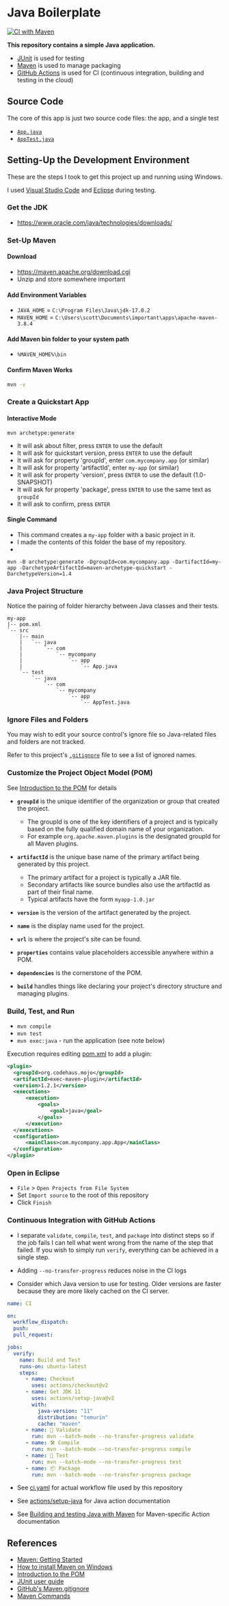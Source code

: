 # Java Boilerplate

[![CI with Maven](https://github.com/swharden/Java-Boilerplate/actions/workflows/ci.yaml/badge.svg)](https://github.com/swharden/Java-Boilerplate/actions/workflows/ci.yaml)

**This repository contains a simple Java application.**
* [JUnit](http://junit.org) is used for testing
* [Maven](https://maven.apache.org) is used to manage packaging
* [GitHub Actions](https://docs.github.com/en/actions/automating-builds-and-tests/building-and-testing-java-with-maven) is used for CI (continuous integration, building and testing in the cloud)

## Source Code

The core of this app is just two source code files: the app, and a single test

* [`App.java`](/src/main/java/com/mycompany/app/App.java)
* [`AppTest.java`](/src/test/java/com/mycompany/app/AppTest.java)

## Setting-Up the Development Environment

These are the steps I took to get this project up and running using Windows.

I used [Visual Studio Code](https://code.visualstudio.com/) and [Eclipse](https://www.eclipse.org/ide/) during testing.

### Get the JDK
* https://www.oracle.com/java/technologies/downloads/

### Set-Up Maven

#### Download
* https://maven.apache.org/download.cgi
* Unzip and store somewhere important

#### Add Environment Variables
* `JAVA_HOME` = `C:\Program Files\Java\jdk-17.0.2`
* `MAVEN_HOME` = `C:\Users\scott\Documents\important\apps\apache-maven-3.8.4`

#### Add Maven bin folder to your system path
* `%MAVEN_HOME%\bin`

#### Confirm Maven Works
```sh
mvn -v
```

### Create a Quickstart App

#### Interactive Mode

```
mvn archetype:generate
```

* It will ask about filter, press `ENTER` to use the default
* It will ask for quickstart version, press `ENTER` to use the default
* It will ask for property 'groupId', enter `com.mycompany.app` (or similar)
* It will ask for property 'artifactId', enter `my-app` (or similar)
* It will ask for property 'version', press `ENTER` to use the default (1.0-SNAPSHOT)
* It will ask for property 'package', press `ENTER` to use the same text as `groupId`
* It will ask to confirm, press `ENTER`

#### Single Command

* This command creates a `my-app` folder with a basic project in it.
* I made the contents of this folder the base of my repository.
* 
```
mvn -B archetype:generate -DgroupId=com.mycompany.app -DartifactId=my-app -DarchetypeArtifactId=maven-archetype-quickstart -DarchetypeVersion=1.4
```

### Java Project Structure

Notice the pairing of folder hierarchy between Java classes and their tests.

```
my-app
|-- pom.xml
`-- src
    |-- main
    |   `-- java
    |       `-- com
    |           `-- mycompany
    |               `-- app
    |                   `-- App.java
    `-- test
        `-- java
            `-- com
                `-- mycompany
                    `-- app
                        `-- AppTest.java
```

### Ignore Files and Folders

You may wish to edit your source control's ignore file so Java-related files and folders are not tracked.

Refer to this project's [`.gitignore`](.gitignore) file to see a list of ignored names.


### Customize the Project Object Model (POM)

See [Introduction to the POM](https://maven.apache.org/guides/introduction/introduction-to-the-pom.html) for details

* **`groupId`** is the unique identifier of the organization or group that created the project.
  * The groupId is one of the key identifiers of a project and is typically based on the fully qualified domain name of your organization.
  * For example `org.apache.maven.plugins` is the designated groupId for all Maven plugins.

* **`artifactId`** is the unique base name of the primary artifact being generated by this project.
  * The primary artifact for a project is typically a JAR file. 
  * Secondary artifacts like source bundles also use the artifactId as part of their final name. 
  * Typical artifacts have the form `myapp-1.0.jar`

* **`version`** is the version of the artifact generated by the project.

* **`name`** is the display name used for the project.

* **`url`** is where the project's site can be found.

* **`properties`** contains value placeholders accessible anywhere within a POM.

* **`dependencies`** is the cornerstone of the POM.

* **`build`** handles things like declaring your project's directory structure and managing plugins.

### Build, Test, and Run
* `mvn compile`
* `mvn test`
* `mvn exec:java` - run the application (see note below)

Execution requires editing [pom.xml](pom.xml) to add a plugin:

```xml
<plugin>
  <groupId>org.codehaus.mojo</groupId>
  <artifactId>exec-maven-plugin</artifactId>
  <version>1.2.1</version>
  <executions>
      <execution>
          <goals>
              <goal>java</goal>
          </goals>
      </execution>
  </executions>
  <configuration>
      <mainClass>com.mycompany.app.App</mainClass>
  </configuration>
</plugin>
```

### Open in Eclipse
* `File` > `Open Projects from File System`
* Set `Import source` to the root of this repository
* Click `Finish`

### Continuous Integration with GitHub Actions

* I separate `validate`, `compile`, `test`, and `package` into distinct steps so if the job fails I can tell what went wrong from the name of the step that failed. If you wish to simply run `verify`, everything can be achieved in a single step.

* Adding `--no-transfer-progress` reduces noise in the CI logs

* Consider which Java version to use for testing. Older versions are faster because they are more likely cached on the CI server.

```yaml
name: CI

on:
  workflow_dispatch:
  push:
  pull_request:

jobs:
  verify:
    name: Build and Test
    runs-on: ubuntu-latest
    steps:
      - name: Checkout
        uses: actions/checkout@v2
      - name: Get JDK 11
        uses: actions/setup-java@v2
        with:
          java-version: "11"
          distribution: "temurin"
          cache: "maven"
      - name: 🧐 Validate
        run: mvn --batch-mode --no-transfer-progress validate
      - name: 🛠️ Compile
        run: mvn --batch-mode --no-transfer-progress compile
      - name: 🧪 Test
        run: mvn --batch-mode --no-transfer-progress test
      - name: 📦 Package
        run: mvn --batch-mode --no-transfer-progress package
```

* See [ci.yaml](.github/workflows/ci.yaml) for actual workflow file used by this repository

* See [actions/setup-java](https://github.com/actions/setup-java) for Java action documentation

* See [Building and testing Java with Maven](https://docs.github.com/en/actions/automating-builds-and-tests/building-and-testing-java-with-maven) for Maven-specific Action documentation

## References
* [Maven: Getting Started](https://maven.apache.org/guides/getting-started/)
* [How to install Maven on Windows](https://mkyong.com/maven/how-to-install-maven-in-windows/)
* [Introduction to the POM](https://maven.apache.org/guides/introduction/introduction-to-the-pom.html)
* [JUnit user guide](https://junit.org/junit5/docs/current/user-guide/)
* [GitHub's Maven.gitignore](https://github.com/github/gitignore/blob/main/Maven.gitignore)
* [Maven Commands](http://tutorials.jenkov.com/maven/maven-commands.html)

